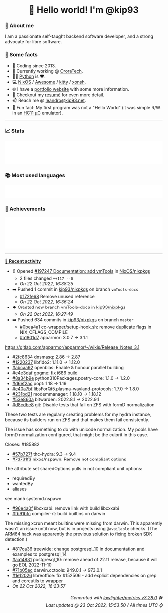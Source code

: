 <!-- README template, populated using this action:
     https://github.com/kip93/kip93/blob/main/.github/workflows/readme.yml. -->

<h1 align="center">👋 Hello world! I'm @kip93</h1> <!-- LOGIN => username -->

### 👤 About me

I am a passionate self-taught backend software developer, and a strong advocate for libre software.


### 💬 Some facts

* 📅 Coding since 2013.
* 💼 Currently working @ [OroraTech](https://ororatech.com/).
* 👨‍💻 [Python](https://github.com/search?q=user%3Akip93&l=python) is ❤️. <!-- LOGIN => username -->
* 💻 [NixOS](https://github.com/NixOS/) /
     [Awesome](https://github.com/awesomeWM/) /
     [kitty](https://github.com/kovidgoyal/kitty/) /
     [xonsh](https://github.com/xonsh/).
* 🌐 I have a [portfolio website](https://kip93.net/) with some more information.
* 📝 Checkout my [résumé](https://kip93.net/resume/) for even more detail.
* 📫 Reach me @ [leandro@kip93.net](mailto:leandro@kip93.net).
* 🎲 Fun fact: My first program was not a "Hello World" (it was simple R/W in an [HC11 µC](https://en.wikipedia.org/wiki/68HC11) emulator).


-----------------------------------------------------------------------------------------------------------------------


### 📈 Stats

![](./stats.svg)


### 📚 Most used languages <!-- by percentage, in decreasing order -->

![](./languages.svg)


### 🏅 Achievements

![](./achievements.svg)


-----------------------------------------------------------------------------------------------------------------------


**[📰 Recent activity](https://github.com/kip93)**
* 🔃 Opened [#197247 Documentation: add vmTools](https://github.com/NixOS/nixpkgs/pull/197247) in [NixOS/nixpkgs](https://github.com/NixOS/nixpkgs)
  * 2 files changed `++117 --0`
  * *On 22 Oct 2022, 16:38:25*
* ➡️ Pushed 1 commit in [kip93/nixpkgs](https://github.com/kip93/nixpkgs) on branch `vmTools-docs`
  * [#172fe68](https://github.com/kip93/nixpkgs/commit/172fe68) Remove unused reference
  * *On 22 Oct 2022, 16:36:24*
* ⏺️ Created new branch vmTools-docs in [kip93/nixpkgs](https://github.com/kip93/nixpkgs)
  * *On 22 Oct 2022, 16:27:49*
* ➡️ Pushed 634 commits in [kip93/nixpkgs](https://github.com/kip93/nixpkgs) on branch `master`
  * [#0bea4a1](https://github.com/kip93/nixpkgs/commit/0bea4a1) cc-wrapper/setup-hook.sh: remove duplicate flags in NIX_CFLAGS_COMPILE
  * [#a1801d7](https://github.com/kip93/nixpkgs/commit/a1801d7) apparmor: 3.0.7 -&gt; 3.1.1

https://gitlab.com/apparmor/apparmor/-/wikis/Release_Notes_3.1
  * [#2fc8634](https://github.com/kip93/nixpkgs/commit/2fc8634) dnsmasq: 2.86 -&gt; 2.87
  * [#1220237](https://github.com/kip93/nixpkgs/commit/1220237) libfido2: 1.11.0 -&gt; 1.12.0
  * [#abcaa92](https://github.com/kip93/nixpkgs/commit/abcaa92) openblas: Enable &amp; honour parallel building
  * [#e4e3daf](https://github.com/kip93/nixpkgs/commit/e4e3daf) gpgme: fix i686 build
  * [#8a34b9e](https://github.com/kip93/nixpkgs/commit/8a34b9e) python310Packages.poetry-core: 1.1.0 -&gt; 1.2.0
  * [#d6ef2ac](https://github.com/kip93/nixpkgs/commit/d6ef2ac) popt: 1.18 -&gt; 1.19
  * [#c40a7bf](https://github.com/kip93/nixpkgs/commit/c40a7bf) libsForQt5.plasma-wayland-protocols: 1.7.0 -&gt; 1.8.0
  * [#231bd21](https://github.com/kip93/nixpkgs/commit/231bd21) modemmanager: 1.18.10 -&gt; 1.18.12
  * [#53e860a](https://github.com/kip93/nixpkgs/commit/53e860a) bitwarden: 2022.8.1 -&gt; 2022.9.1
  * [#d8cdbe8](https://github.com/kip93/nixpkgs/commit/d8cdbe8) git: Disable tests that fail on ZFS with formD normalization

These two tests are regularly creating problems for my hydra instance,
because its builders run on ZFS and that makes them fail consistently.

The issue has something to do with unicode normalization. My pools have
formD normalization configured, that might be the culprit in this case.

Closes: #185882
  * [#57b727f](https://github.com/kip93/nixpkgs/commit/57b727f) thc-hydra: 9.3 -&gt; 9.4
  * [#7d731f3](https://github.com/kip93/nixpkgs/commit/7d731f3) nixos/nspawn: Remove not compliant options

The attribute set sharedOptions pulls in not compliant unit options:
- requiredBy
- wantedBy
- aliases

see man5 systemd.nspawn
  * [#96e4a0f](https://github.com/kip93/nixpkgs/commit/96e4a0f) libcxxabi: remove link with build libcxxabi
  * [#fb91bfc](https://github.com/kip93/nixpkgs/commit/fb91bfc) compiler-rt: build builtins on darwin

The missing xcrun meant builtins were missing from darwin. This
apparently wasn&#39;t an issue until now, but is in projects using
`@available` checks. (The ARM64 hack was apparently the previous
solution to fixing broken SDK detection.)
  * [#817ca36](https://github.com/kip93/nixpkgs/commit/817ca36) treewide: change postgresql_10 in documentation and examples to postgresql_14
  * [#aa14831](https://github.com/kip93/nixpkgs/commit/aa14831) postgresql_10: remove ahead of 22.11 release, because it will go EOL 2022-11-10
  * [#71b05ec](https://github.com/kip93/nixpkgs/commit/71b05ec) darwin.cctools: 949.0.1 -&gt; 973.0.1
  * [#1e12026](https://github.com/kip93/nixpkgs/commit/1e12026) libreoffice: fix #152506 - add explicit dependencies on grep and coreutils to wrapper
  * *On 22 Oct 2022, 16:23:57*
 <!-- Last activity -->


<h6 align="right"><em>
    Generated with <a href="https://github.com/lowlighter/metrics/tree/latest/">lowlighter/metrics v3.28.0</a> 🛠️<br> <!-- VERSION => MAJOR.minor.patch -->
    Last updated @ 23 Oct 2022, 15:53:50 / All times UTC ⌚ <!-- meta.generated => DD/MM/YYYY, hh:mm -->
</em></h6>
